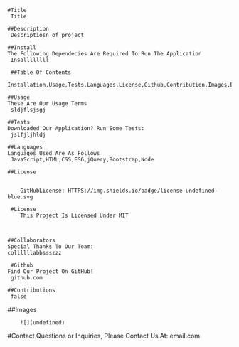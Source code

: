 

    #Title
     Title

    ##Description
     Descriptiosn of project

    ##Install
    The Following Dependecies Are Required To Run The Application
     Insallllllll

     ##Table Of Contents
     Installation,Usage,Tests,Languages,License,Github,Contribution,Images,Email

    ##Usage
    These Are Our Usage Terms 
     sldjflsjsgj
   
    ##Tests
    Downloaded Our Application? Run Some Tests:
     jslfjljhldj

    ##Languages
    Languages Used Are As Follows
     JavaScript,HTML,CSS,ES6,jQuery,Bootstrap,Node
 
    ##License
    
     
        GitHubLicense: HTTPS://img.shields.io/badge/license-undefined-blue.svg
        
     #License 
        This Project Is Licensed Under MIT
        

    
    ##Collaborators 
    Special Thanks To Our Team:
    collllllabbssszzz
    
     #Github
    Find Our Project On GitHub!
     github.com

    ##Contributions
     false
   
   
   ##Images
    
        ![](undefined)
        


   #Contact
   Questions or Inquiries, Please Contact Us At: 
   email.com
   